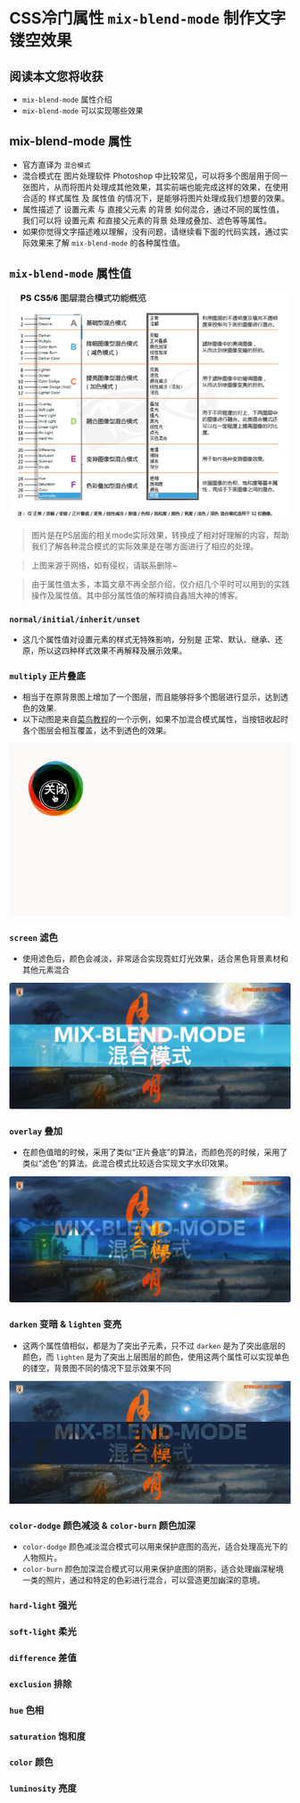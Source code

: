 # CSS冷门属性 `mix-blend-mode` 制作文字镂空效果

## 阅读本文您将收获
* `mix-blend-mode` 属性介绍
* `mix-blend-mode` 可以实现哪些效果

## mix-blend-mode 属性
* 官方直译为 `混合模式`
* 混合模式在 图片处理软件 Photoshop 中比较常见，可以将多个图层用于同一张图片，从而将图片处理成其他效果，其实前端也能完成这样的效果，在使用合适的 样式属性 及 属性值 的情况下，是能够将图片处理成我们想要的效果。
* 属性描述了 设置元素 与 直接父元素 的背景 如何混合，通过不同的属性值，我们可以将 设置元素 和直接父元素的背景 处理成叠加、滤色等等属性。
* 如果你觉得文字描述难以理解，没有问题，请继续看下面的代码实践，通过实际效果来了解 `mix-blend-mode` 的各种属性值。

## `mix-blend-mode` 属性值
![](../images/mixBlendMode/ps-mode.png)

> 图片是在PS层面的相关mode实际效果，转换成了相对好理解的内容，帮助我们了解各种混合模式的实际效果是在哪方面进行了相应的处理。

> 上图来源于网络，如有侵权，请联系删除~

> 由于属性值太多，本篇文章不再全部介绍，仅介绍几个平时可以用到的实践操作及属性值。其中部分属性值的解释摘自鑫旭大神的博客。

### `normal/initial/inherit/unset` 
* 这几个属性值对设置元素的样式无特殊影响，分别是 正常、默认、继承、还原，所以这四种样式效果不再解释及展示效果。

### `multiply` 正片叠底
* 相当于在原背景图上增加了一个图层，而且能够将多个图层进行显示，达到透色的效果.
* 以下动图是来自[菜鸟教程](https://c.runoob.com/codedemo/3387/)的一个示例，如果不加混合模式属性，当按钮收起时各个图层会相互覆盖，达不到透色的效果。

![multiplay](../images/mixBlendMode/multiply.gif)

### `screen` 滤色
* 使用滤色后，颜色会减淡，非常适合实现霓虹灯光效果，适合黑色背景素材和其他元素混合

![screen](../images/mixBlendMode/screen.png)

### `overlay` 叠加
* 在颜色值暗的时候，采用了类似“正片叠底”的算法，而颜色亮的时候，采用了类似“滤色”的算法。此混合模式比较适合实现文字水印效果。

![overlay](../images/mixBlendMode/overlay.png)

### `darken` 变暗 & `lighten` 变亮
* 这两个属性值相似，都是为了突出子元素，只不过 `darken` 是为了突出底层的颜色，而 `lighten` 是为了突出上层图层的颜色，使用这两个属性可以实现单色的镂空，背景图不同的情况下显示效果不同

![darken](../images/mixBlendMode/darken.gif)

### `color-dodge` 颜色减淡 & `color-burn` 颜色加深
* `color-dodge` 颜色减淡混合模式可以用来保护底图的高光，适合处理高光下的人物照片。
* `color-burn` 颜色加深混合模式可以用来保护底图的阴影，适合处理幽深秘境一类的照片，通过和特定的色彩进行混合，可以营造更加幽深的意境。

### `hard-light` 强光
### `soft-light` 柔光
### `difference` 差值
### `exclusion` 排除
### `hue` 色相
### `saturation` 饱和度
### `color` 颜色
### `luminosity` 亮度